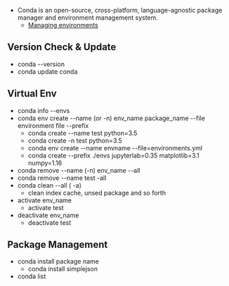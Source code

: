 * Conda is an open-source, cross-platform, language-agnostic package manager and environment management system.
  * [Managing environments](https://docs.conda.io/projects/conda/en/latest/user-guide/tasks/manage-environments.html)

## Version Check & Update
 * conda --version
 * conda update conda
 
## Virtual Env
 * conda info --envs
 * conda env create --name (or -n) env_name package_name --file environment file --prefix
   * conda create --name test python=3.5
   * conda create -n test python=3.5
   * conda env create --name envname --file=environments.yml
   * conda create --prefix ./envs jupyterlab=0.35 matplotlib=3.1 numpy=1.16
 * conda remove --name (-n) env_name --all
  * conda remove --name test -all   
 * conda clean --all ( -a)
   * clean index cache, unsed package and so forth  
 * activate env_name
   * activate test
 * deactivate env_name
   * deactivate test       

## Package Management
  * conda install package name
    * conda install simplejson
  * conda list  
